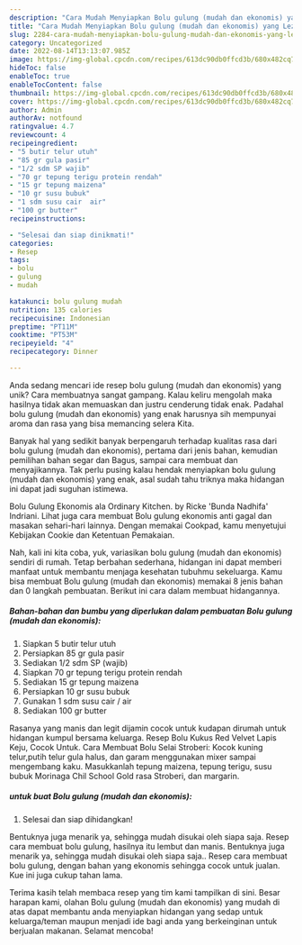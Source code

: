 ```yaml
---
description: "Cara Mudah Menyiapkan Bolu gulung (mudah dan ekonomis) yang Lezat Sekali"
title: "Cara Mudah Menyiapkan Bolu gulung (mudah dan ekonomis) yang Lezat Sekali"
slug: 2284-cara-mudah-menyiapkan-bolu-gulung-mudah-dan-ekonomis-yang-lezat-sekali
category: Uncategorized
date: 2022-08-14T13:13:07.985Z
image: https://img-global.cpcdn.com/recipes/613dc90db0ffcd3b/680x482cq70/bolu-gulung-mudah-dan-ekonomis-foto-resep-utama.jpg
hideToc: false
enableToc: true
enableTocContent: false
thumbnail: https://img-global.cpcdn.com/recipes/613dc90db0ffcd3b/680x482cq70/bolu-gulung-mudah-dan-ekonomis-foto-resep-utama.jpg
cover: https://img-global.cpcdn.com/recipes/613dc90db0ffcd3b/680x482cq70/bolu-gulung-mudah-dan-ekonomis-foto-resep-utama.jpg
author: Admin
authorAv: notfound
ratingvalue: 4.7
reviewcount: 4
recipeingredient:
- "5 butir telur utuh"
- "85 gr gula pasir"
- "1/2 sdm SP wajib"
- "70 gr tepung terigu protein rendah"
- "15 gr tepung maizena"
- "10 gr susu bubuk"
- "1 sdm susu cair  air"
- "100 gr butter"
recipeinstructions:

- "Selesai dan siap dinikmati!"
categories:
- Resep
tags:
- bolu
- gulung
- mudah

katakunci: bolu gulung mudah 
nutrition: 135 calories
recipecuisine: Indonesian
preptime: "PT11M"
cooktime: "PT53M"
recipeyield: "4"
recipecategory: Dinner

---
```





Anda sedang mencari ide resep bolu gulung (mudah dan ekonomis) yang unik? Cara membuatnya sangat gampang. Kalau keliru mengolah maka hasilnya tidak akan memuaskan dan justru cenderung tidak enak. Padahal bolu gulung (mudah dan ekonomis) yang enak harusnya sih mempunyai aroma dan rasa yang bisa memancing selera Kita.





Banyak hal yang sedikit banyak berpengaruh terhadap kualitas rasa dari bolu gulung (mudah dan ekonomis), pertama dari jenis bahan, kemudian pemilihan bahan segar dan Bagus, sampai cara membuat dan menyajikannya. Tak perlu pusing kalau hendak menyiapkan bolu gulung (mudah dan ekonomis) yang enak,      asal sudah tahu triknya maka hidangan ini dapat jadi suguhan istimewa.














Bolu Gulung Ekonomis ala Ordinary Kitchen. by Ricke &#39;Bunda Nadhifa&#39; Indriani. Lihat juga cara membuat Bolu gulung ekonomis anti gagal dan masakan sehari-hari lainnya. Dengan memakai Cookpad, kamu menyetujui Kebijakan Cookie dan Ketentuan Pemakaian.






Nah, kali ini kita coba, yuk, variasikan bolu gulung (mudah dan ekonomis) sendiri di rumah. Tetap berbahan sederhana, hidangan ini dapat memberi manfaat untuk membantu menjaga kesehatan tubuhmu sekeluarga. Kamu bisa membuat Bolu gulung (mudah dan ekonomis) memakai 8 jenis bahan dan 0 langkah pembuatan. Berikut ini cara dalam membuat hidangannya.

<!--inarticleads1-->

##### Bahan-bahan dan bumbu yang diperlukan dalam pembuatan Bolu gulung (mudah dan ekonomis):

1. Siapkan 5 butir telur utuh
1. Persiapkan 85 gr gula pasir
1. Sediakan 1/2 sdm SP (wajib)
1. Siapkan 70 gr tepung terigu protein rendah
1. Sediakan 15 gr tepung maizena
1. Persiapkan 10 gr susu bubuk
1. Gunakan 1 sdm susu cair / air
1. Sediakan 100 gr butter


Rasanya yang manis dan legit dijamin cocok untuk kudapan dirumah untuk hidangan kumpul bersama keluarga. Resep Bolu Kukus Red Velvet Lapis Keju, Cocok Untuk. Cara Membuat Bolu Selai Stroberi: Kocok kuning telur,putih telur gula halus, dan garam menggunakan mixer sampai mengembang kaku. Masukkanlah tepung maizena, tepung terigu, susu bubuk Morinaga Chil School Gold rasa Stroberi, dan margarin. 

<!--inarticleads2-->

#####  untuk buat Bolu gulung (mudah dan ekonomis):


1. Selesai dan siap dihidangkan!

Bentuknya juga menarik ya, sehingga mudah disukai oleh siapa saja. Resep cara membuat bolu gulung, hasilnya itu lembut dan manis. Bentuknya juga menarik ya, sehingga mudah disukai oleh siapa saja.. Resep cara membuat bolu gulung, dengan bahan yang ekonomis sehingga cocok untuk jualan. Kue ini juga cukup tahan lama. 

Terima kasih telah membaca resep yang tim kami tampilkan di sini. Besar harapan kami, olahan Bolu gulung (mudah dan ekonomis) yang mudah di atas dapat membantu anda menyiapkan hidangan yang sedap untuk keluarga/teman maupun menjadi ide bagi anda yang berkeinginan untuk berjualan makanan. Selamat mencoba!
